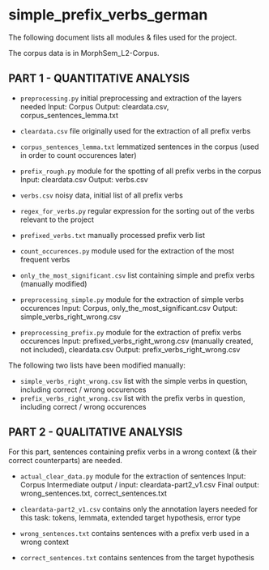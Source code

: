# simple_prefix_verbs_german

The following document lists all modules & files used for the project.

The corpus data is in MorphSem_L2-Corpus.

## PART 1 - QUANTITATIVE ANALYSIS

- `preprocessing.py` initial preprocessing and extraction of the layers needed
	Input: Corpus
	Output: cleardata.csv, corpus_sentences_lemma.txt

- `cleardata.csv` file originally used for the extraction of all prefix verbs
- `corpus_sentences_lemma.txt` lemmatized sentences in the corpus (used in order to count occurences later)

- `prefix_rough.py` module for the spotting of all prefix verbs in the corpus
	Input: cleardata.csv
	Output: verbs.csv

- `verbs.csv` noisy data, initial list of all prefix verbs
- `regex_for_verbs.py` regular expression for the sorting out of the verbs relevant to the project

- `prefixed_verbs.txt` manually processed prefix verb list

- `count_occurences.py` module used for the extraction of the most frequent verbs

- `only_the_most_significant.csv` list containing simple and prefix verbs (manually modified)

- `preprocessing_simple.py` module for the extraction of simple verbs occurences
	Input: Corpus, only_the_most_significant.csv
	Output: simple_verbs_right_wrong.csv

- `preprocessing_prefix.py` module for the extraction of prefix verbs occurences
	Input: prefixed_verbs_right_wrong.csv (manually created, not included), cleardata.csv
	Output: prefix_verbs_right_wrong.csv

The following two lists have been modified manually:

- `simple_verbs_right_wrong.csv` list with the simple verbs in question, including correct / wrong occurences
- `prefix_verbs_right_wrong.csv` list with the prefix verbs in question, including correct / wrong occurences


## PART 2 - QUALITATIVE ANALYSIS

For this part, sentences containing prefix verbs in a wrong context (& their correct counterparts) are needed.

- `actual_clear_data.py` module for the extraction of sentences
	Input: Corpus
	Intermediate output / input: cleardata-part2_v1.csv
	Final output: wrong_sentences.txt, correct_sentences.txt

- `cleardata-part2_v1.csv` contains only the annotation layers needed for this task: tokens, lemmata, extended target hypothesis, error type 

- `wrong_sentences.txt` contains sentences with a prefix verb used in a wrong context
- `correct_sentences.txt` contains sentences from the target hypothesis
